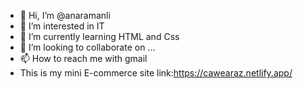 - 👋 Hi, I’m @anaramanli
- 👀 I’m interested in IT
- 🌱 I’m currently learning HTML and Css
- 💞️ I’m looking to collaborate on ...
- 📫 How to reach me with gmail
- This is my mini E-commerce site link:https://cawearaz.netlify.app/

<!---
anaramanli/anaramanli is a ✨ special ✨ repository because its `README.md` (this file) appears on your GitHub profile.
You can click the Preview link to take a look at your changes.
--->
